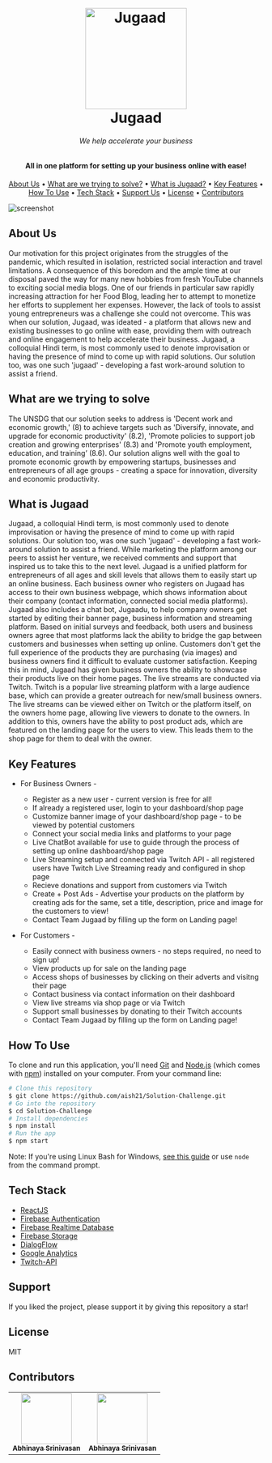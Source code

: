 <h1 align="center">
  <br>
  <a href="http://www.amitmerchant.com/electron-markdownify"><img src="https://github.com/aish21/Solution-Challenge/blob/3480ef86af03f6897b71e0ac316a8535204eb980/public/logo_size.jpg" alt="Jugaad" width="200"></a>
  <br>
  Jugaad
  <br>
</h1>

<h6 align="center">We help accelerate your business</h6>
<h4 align="center">All in one platform for setting up your business online with ease!</h4>

<p align="center">
  <a href="#about-us">About Us</a> •
  <a href="#what-are-we-trying-to-solve">What are we trying to solve?</a> •
  <a href="#what-is-jugaad">What is Jugaad?</a> •
  <a href="#key-features">Key Features</a> •
  <a href="#how-to-use">How To Use</a> •
  <a href="#tech-stack">Tech Stack</a> •
  <a href="#support">Support Us</a> •
  <a href="#license">License</a> •
  <a href="#contributors">Contributors</a>
</p>

![screenshot](https://github.com/aish21/Solution-Challenge/blob/3480ef86af03f6897b71e0ac316a8535204eb980/src/Images/banner-1.jpg)

## About Us
Our motivation for this project originates from the struggles of the pandemic, which resulted in isolation, restricted social interaction and travel limitations. A consequence of this boredom and the ample time at our disposal paved the way for many new hobbies from fresh YouTube channels to exciting social media blogs. One of our friends in particular saw rapidly increasing attraction for her Food Blog, leading her to attempt to monetize her efforts to supplement her expenses. However, the lack of tools to assist young entrepreneurs was a challenge she could not overcome. This was when our solution, Jugaad, was ideated - a platform that allows new and existing businesses to go online with ease, providing them with outreach and online engagement to help accelerate their business. Jugaad, a colloquial Hindi term, is most commonly used to denote improvisation or having the presence of mind to come up with rapid solutions. Our solution too, was one such 'jugaad' - developing a fast work-around solution to assist a friend.


## What are we trying to solve
The UNSDG that our solution seeks to address is 'Decent work and economic growth,' (8) to achieve targets such as 'Diversify, innovate, and upgrade for economic productivity' (8.2), 'Promote policies to support job creation and growing enterprises' (8.3) and 'Promote youth employment, education, and training’ (8.6). Our solution aligns well with the goal to promote economic growth by empowering startups, businesses and entrepreneurs of all age groups - creating a space for innovation, diversity and economic productivity. 


## What is Jugaad
Jugaad, a colloquial Hindi term, is most commonly used to denote improvisation or having the presence of mind to come up with rapid solutions. Our solution too, was one such 'jugaad' - developing a fast work-around solution to assist a friend. While marketing the platform among our peers to assist her venture, we received comments and support that inspired us to take this to the next level. Jugaad is a unified platform for entrepreneurs of all ages and skill levels that allows them to easily start up an online business. Each business owner who registers on Jugaad has access to their own business webpage, which shows information about their company (contact information, connected social media platforms). Jugaad also includes a chat bot, Jugaadu, to help company owners get started by editing their banner page, business information and streaming platform. 
Based on initial surveys and feedback, both users and business owners agree that most platforms lack the ability to bridge the gap between customers and businesses when setting up online. Customers don't get the full experience of the products they are purchasing (via images) and business owners find it difficult to evaluate customer satisfaction. Keeping this in mind, Jugaad has given business owners the ability to showcase their products live on their home pages. The live streams are conducted via Twitch. Twitch is a popular live streaming platform with a large audience base, which can provide a greater outreach for new/small business owners. The live streams can be viewed either on Twitch or the platform itself, on the owners home page, allowing live viewers to donate to the owners. In addition to this, owners have the ability to post product ads, which are featured on the landing page for the users to view. This leads them to the shop page for them to deal with the owner.


## Key Features

* For Business Owners - 
  - Register as a new user - current version is free for all!
  - If already a registered user, login to your dashboard/shop page
  - Customize banner image of your dashboard/shop page - to be viewed by potential customers
  - Connect your social media links and platforms to your page
  - Live ChatBot available for use to guide through the process of setting up online dashboard/shop page
  - Live Streaming setup and connected via Twitch API - all registered users have Twitch Live Streaming ready and configured in shop page
  - Recieve donations and support from customers via Twitch
  - Create + Post Ads - Advertise your products on the platform by creating ads for the same, set a title, description, price and image for the customers to view!
  - Contact Team Jugaad by filling up the form on Landing page!
 
* For Customers - 
  - Easily connect with business owners - no steps required, no need to sign up!
  - View products up for sale on the landing page
  - Access shops of businesses by clicking on their adverts and visitng their page
  - Contact business via contact information on their dashboard
  - View live streams via shop page or via Twitch
  - Support small businesses by donating to their Twitch accounts
  - Contact Team Jugaad by filling up the form on Landing page!

## How To Use

To clone and run this application, you'll need [Git](https://git-scm.com) and [Node.js](https://nodejs.org/en/download/) (which comes with [npm](http://npmjs.com)) installed on your computer. From your command line:

```bash
# Clone this repository
$ git clone https://github.com/aish21/Solution-Challenge.git
# Go into the repository
$ cd Solution-Challenge
# Install dependencies
$ npm install
# Run the app
$ npm start
```

Note: If you're using Linux Bash for Windows, [see this guide](https://www.howtogeek.com/261575/how-to-run-graphical-linux-desktop-applications-from-windows-10s-bash-shell/) or use `node` from the command prompt.


## Tech Stack

- [ReactJS](https://reactjs.org)
- [Firebase Authentication](https://firebase.google.com/products/auth)
- [Firebase Realtime Database](https://firebase.google.com/products/realtime-database)
- [Firebase Storage](https://firebase.google.com/products/storage)
- [DialogFlow](https://cloud.google.com/dialogflow)
- [Google Analytics](https://analytics.google.com/analytics/web/)
- [Twitch-API](https://dev.twitch.tv/docs/api/)

## Support

If you liked the project, please support it by giving this repository a star!

## License

MIT

## Contributors

<table>
  <tr>
    <td align="center"><a href="https://www.linkedin.com/in/abhinayasrinivasan/"><img src="https://github.com/aish21/Solution-Challenge/blob/efdcb089d64ef2a81373349e20931a704688fa72/public/img/team/WhatsApp%20Image%202022-03-31%20at%202.53.11%20PM.jpeg" width="100px;" alt=""/><br /><sub><b>Abhinaya Srinivasan</b></sub></a></td>
    <td align="center"><a href="https://www.linkedin.com/in/aishwarya-singh-547092174/"><img src="https://github.com/aish21/Solution-Challenge/blob/efdcb089d64ef2a81373349e20931a704688fa72/public/img/team/picture.jpg" width="100px;" alt=""/><br /><sub><b>Abhinaya Srinivasan</b></sub></a></td>
  </tr>
</table>
  
